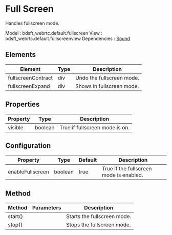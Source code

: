 # Full Screen

Handles fullscreen mode.

Model : bdsft_webrtc.default.fullscreen
View : bdsft_webrtc.default.fullscreenview
Dependencies : [Sound](https://github.com/BroadSoft-Xtended/Library-WebRTC-Sound) 

## Elements
<a name="elements"></a>

Element             |Type  |Description
--------------------|------|------------------------------------------
fullscreenContract   |div   |Undo the fullscreen mode.
fullscreenExpand     |div   |Shows in fullscreen mode.

## Properties
<a name="properties"></a>

Property  |Type     |Description
----------|---------|--------------------------------
visible   |boolean  |True if fullscreen mode is on.

## Configuration
<a name="configuration"></a>

Property          |Type     |Default  |Description
------------------|---------|---------|-----------------------------------------
enableFullscreen  |boolean  |true     |True if the fullscreen mode is enabled.

## Method
<a name="method"></a>

Method   |Parameters  |Description
---------|------------|-----------------------------
start()  |            |Starts the fullscreen mode.
stop()   |            |Stops the fullscreen mode.


